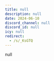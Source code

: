 ```yaml
---
title: null
description: null
date: 2024-06-10
discord_channel: null
discord_id: null
icy: null
redirect:
  - /s/_KsGTQ
---
```


null
